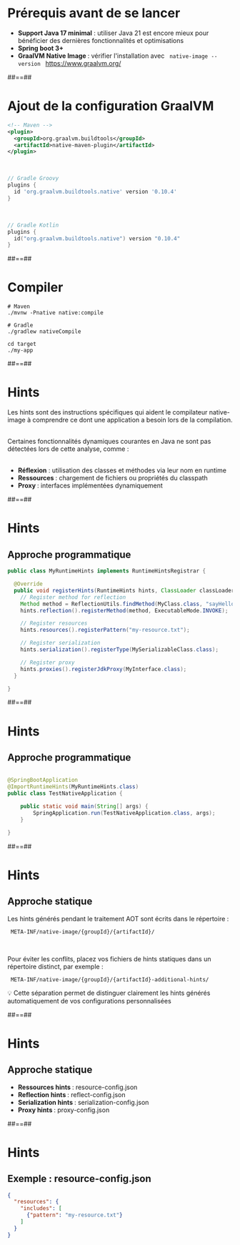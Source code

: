 # Prérequis avant de se lancer

<ul>
  <li>
    <strong>Support Java 17 minimal</strong> : utiliser Java 21 est encore mieux pour bénéficier des dernières fonctionnalités et optimisations
  </li>
  <li>
    <strong> Spring boot 3+ </strong>
  </li>
  <li>
    <strong> GraalVM Native Image </strong> : vérifier l'installation avec <code> native-image --version </code>
    <a href="https://www.graalvm.org/"> https://www.graalvm.org/ </a>
  </li>
</ul>

##==##

<!-- .slide: class="with-code" -->

# Ajout de la configuration GraalVM

```xml
<!-- Maven -->
<plugin>
  <groupId>org.graalvm.buildtools</groupId>
  <artifactId>native-maven-plugin</artifactId>
</plugin>
```

<br/>

```groovy
// Gradle Groovy
plugins {
  id 'org.graalvm.buildtools.native' version '0.10.4'
}
```

<br/>

```kotlin
// Gradle Kotlin
plugins {
  id("org.graalvm.buildtools.native") version "0.10.4"
}

```
##==##
<!-- .slide: class="with-code" -->

# Compiler

```shell
# Maven
./mvnw -Pnative native:compile 

# Gradle
./gradlew nativeCompile
```

```shell
cd target
./my-app
```


##==##

# Hints

Les hints sont des instructions spécifiques qui aident le compilateur native-image à comprendre ce dont une application a besoin
lors de la compilation.

<br/>
Certaines fonctionnalités dynamiques courantes en Java ne sont pas détectées lors de cette analyse, comme :

<br />
<br />

<ul>
  <li> <strong> Réflexion</strong> : utilisation des classes et méthodes via leur nom en runtime </li>
  <li> <strong> Ressources </strong> : chargement de fichiers ou propriétés du classpath </li>
  <li> <strong> Proxy </strong> : interfaces implémentées dynamiquement </li>
</ul>

##==##

<!-- .slide: class="with-code" -->

# Hints

## Approche programmatique
```java
public class MyRuntimeHints implements RuntimeHintsRegistrar {

  @Override
  public void registerHints(RuntimeHints hints, ClassLoader classLoader) {
    // Register method for reflection
    Method method = ReflectionUtils.findMethod(MyClass.class, "sayHello", String.class);
    hints.reflection().registerMethod(method, ExecutableMode.INVOKE);

    // Register resources
    hints.resources().registerPattern("my-resource.txt");

    // Register serialization
    hints.serialization().registerType(MySerializableClass.class);

    // Register proxy
    hints.proxies().registerJdkProxy(MyInterface.class);
  }

}
```


##==##

<!-- .slide: class="with-code" -->

# Hints
## Approche programmatique
```java

@SpringBootApplication
@ImportRuntimeHints(MyRuntimeHints.class)
public class TestNativeApplication {

	public static void main(String[] args) {
		SpringApplication.run(TestNativeApplication.class, args);
	}

}

```

##==##

# Hints
## Approche statique

Les hints générés pendant le traitement AOT sont écrits dans le répertoire :

<code> META-INF/native-image/{groupId}/{artifactId}/ </code>

<br /> 

Pour éviter les conflits, placez vos fichiers de hints statiques dans un répertoire distinct, par exemple :

<code> META-INF/native-image/{groupId}/{artifactId}-additional-hints/ </code>

💡 Cette séparation permet de distinguer clairement les hints générés automatiquement de vos configurations personnalisées

##==##

# Hints
## Approche statique

<ul>
  <li> <strong> Ressources hints </strong> : resource-config.json</li>
  <li> <strong> Reflection hints </strong> : reflect-config.json</li>
  <li> <strong> Serialization hints </strong> : serialization-config.json</li>
  <li> <strong> Proxy hints </strong> : proxy-config.json</li>
</ul>


##==##
<!-- .slide: class="with-code" -->
# Hints
## Exemple : resource-config.json

```json
{
  "resources": {
    "includes": [
      {"pattern": "my-resource.txt"}
    ]
  }
}
```
